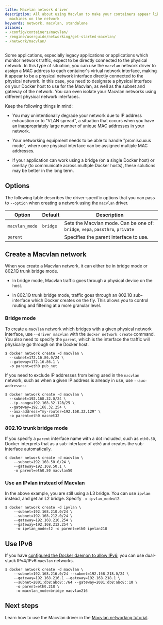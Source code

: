 ```yaml
---
title: Macvlan network driver
description: All about using Macvlan to make your containers appear like physical
  machines on the network
keywords: network, macvlan, standalone
aliases:
- /config/containers/macvlan/
- /engine/userguide/networking/get-started-macvlan/
- /network/macvlan/
---
```


Some applications, especially legacy applications or applications which monitor
network traffic, expect to be directly connected to the physical network. In
this type of situation, you can use the `macvlan` network driver to assign a MAC
address to each container's virtual network interface, making it appear to be
a physical network interface directly connected to the physical network. In this
case, you need to designate a physical interface on your Docker host to use for
the Macvlan, as well as the subnet and gateway of the network. You can even
isolate your Macvlan networks using different physical network interfaces.

Keep the following things in mind:

- You may unintentionally degrade your network due to IP address
  exhaustion or to "VLAN spread", a situation that occurs when you have an
  inappropriately large number of unique MAC addresses in your network.

- Your networking equipment needs to be able to handle "promiscuous mode",
  where one physical interface can be assigned multiple MAC addresses.

- If your application can work using a bridge (on a single Docker host) or
  overlay (to communicate across multiple Docker hosts), these solutions may be
  better in the long term.

## Options

The following table describes the driver-specific options that you can pass to
`--option` when creating a network using the `macvlan` driver.

| Option         | Default  | Description                                                                   |
| -------------- | -------- | ----------------------------------------------------------------------------- |
| `macvlan_mode` | `bridge` | Sets the Macvlan mode. Can be one of: `bridge`, `vepa`, `passthru`, `private` |
| `parent`       |          | Specifies the parent interface to use.                                        |

## Create a Macvlan network

When you create a Macvlan network, it can either be in bridge mode or 802.1Q
trunk bridge mode.

- In bridge mode, Macvlan traffic goes through a physical device on the host.

- In 802.1Q trunk bridge mode, traffic goes through an 802.1Q sub-interface
  which Docker creates on the fly. This allows you to control routing and
  filtering at a more granular level.

### Bridge mode

To create a `macvlan` network which bridges with a given physical network
interface, use `--driver macvlan` with the `docker network create` command. You
also need to specify the `parent`, which is the interface the traffic will
physically go through on the Docker host.

```console
$ docker network create -d macvlan \
  --subnet=172.16.86.0/24 \
  --gateway=172.16.86.1 \
  -o parent=eth0 pub_net
```

If you need to exclude IP addresses from being used in the `macvlan` network, such
as when a given IP address is already in use, use `--aux-addresses`:

```console
$ docker network create -d macvlan \
  --subnet=192.168.32.0/24 \
  --ip-range=192.168.32.128/25 \
  --gateway=192.168.32.254 \
  --aux-address="my-router=192.168.32.129" \
  -o parent=eth0 macnet32
```

### 802.1Q trunk bridge mode

If you specify a `parent` interface name with a dot included, such as `eth0.50`,
Docker interprets that as a sub-interface of `eth0` and creates the sub-interface
automatically.

```console
$ docker network create -d macvlan \
    --subnet=192.168.50.0/24 \
    --gateway=192.168.50.1 \
    -o parent=eth0.50 macvlan50
```

### Use an IPvlan instead of Macvlan

In the above example, you are still using a L3 bridge. You can use `ipvlan`
instead, and get an L2 bridge. Specify `-o ipvlan_mode=l2`.

```console
$ docker network create -d ipvlan \
    --subnet=192.168.210.0/24 \
    --subnet=192.168.212.0/24 \
    --gateway=192.168.210.254 \
    --gateway=192.168.212.254 \
     -o ipvlan_mode=l2 -o parent=eth0 ipvlan210
```

## Use IPv6

If you have [configured the Docker daemon to allow IPv6](../../../config/daemon/ipv6.md),
you can use dual-stack IPv4/IPv6 `macvlan` networks.

```console
$ docker network create -d macvlan \
    --subnet=192.168.216.0/24 --subnet=192.168.218.0/24 \
    --gateway=192.168.216.1 --gateway=192.168.218.1 \
    --subnet=2001:db8:abc8::/64 --gateway=2001:db8:abc8::10 \
     -o parent=eth0.218 \
     -o macvlan_mode=bridge macvlan216
```

## Next steps

Learn how to use the Macvlan driver in the
[Macvlan networking tutorial](../../network-tutorial-macvlan.md).